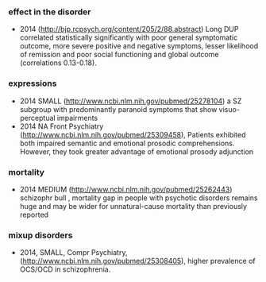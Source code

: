 ### effect in the disorder

* 2014 (http://bjp.rcpsych.org/content/205/2/88.abstract) Long DUP correlated statistically significantly with poor general symptomatic outcome, more severe positive and negative symptoms, lesser likelihood of remission and poor social functioning and global outcome (correlations 0.13-0.18).

### expressions

* 2014 SMALL (http://www.ncbi.nlm.nih.gov/pubmed/25278104)  a SZ subgroup with predominantly paranoid symptoms that show  visuo-perceptual impairments
* 2014 NA Front Psychiatry (http://www.ncbi.nlm.nih.gov/pubmed/25309458), Patients exhibited both impaired semantic and emotional prosodic comprehensions. However, they took greater advantage of emotional prosody adjunction

### mortality

* 2014 MEDIUM (http://www.ncbi.nlm.nih.gov/pubmed/25262443) schizophr bull , mortality gap in people with psychotic disorders remains huge and may be wider for unnatural-cause mortality than previously reported

### mixup disorders

* 2014, SMALL, Compr Psychiatry, (http://www.ncbi.nlm.nih.gov/pubmed/25308405), higher prevalence of OCS/OCD in schizophrenia.
